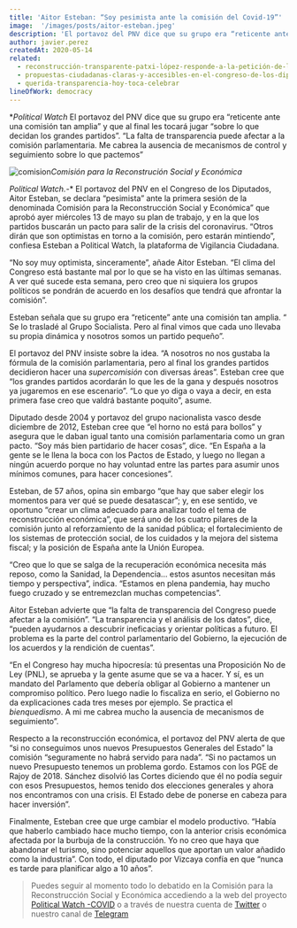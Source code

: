 ```yaml
---
title: 'Aitor Esteban: “Soy pesimista ante la comisión del Covid-19”'
image:  '/images/posts/aitor-esteban.jpeg'
description: 'El portavoz del PNV dice que su grupo era “reticente ante una comisión tan amplia” y que al final les tocará jugar “sobre lo que decidan los grandes partidos”. “La falta de transparencia puede afectar a la comisión parlamentaria. Me cabrea la ausencia de mecanismos de control y seguimiento sobre lo que pactemos”'
author: javier.perez
createdAt: 2020-05-14
related:
  - reconstrucción-transparente-patxi-lópez-responde-a-la-petición-de-la-sociedad-civil
  - propuestas-ciudadanas-claras-y-accesibles-en-el-congreso-de-los-diputados
  - querida-transparencia-hoy-toca-celebrar
lineOfWork: democracy
---
```

**Political Watch* El portavoz del PNV dice que su grupo era “reticente ante una comisión tan amplia” y que al final les tocará jugar “sobre lo que decidan los grandes partidos”. “La falta de transparencia puede afectar a la comisión parlamentaria. Me cabrea la ausencia de mecanismos de control y seguimiento sobre lo que pactemos”

![comision]*Comisión para la Reconstrución Social y Económica*

[comision]: /images/posts/aitor-esteban.jpeg

*Political Watch.-** El portavoz del PNV en el Congreso de los Diputados, Aitor Esteban, se declara “pesimista” ante la primera sesión de la denominada Comisión para la Reconstrucción Social y Económica” que aprobó ayer miércoles 13 de mayo su plan de trabajo, y en la que los partidos buscarán un pacto para salir de la crisis del coronavirus. “Otros dirán que son optimistas en torno a la comisión, pero estarán mintiendo”, confiesa Esteban a Political Watch, la plataforma de Vigilancia Ciudadana.

“No soy muy optimista, sinceramente”, añade Aitor Esteban. “El clima del Congreso está bastante mal por lo que se ha visto en las últimas semanas. A ver qué sucede esta semana, pero creo que ni siquiera los grupos políticos se pondrán de acuerdo en los desafíos que tendrá que afrontar la comisión”.

Esteban señala que su grupo era “reticente” ante una comisión tan amplia. “ Se lo trasladé al Grupo Socialista. Pero al final vimos que cada uno llevaba su propia dinámica y nosotros somos un partido pequeño”.

El portavoz del PNV insiste sobre la idea. “A nosotros no nos gustaba la fórmula de la comisión parlamentaria, pero al final los grandes partidos decidieron hacer una *supercomisión* con diversas áreas”. Esteban cree que “los grandes partidos acordarán lo que les de la gana y después nosotros ya jugaremos en ese escenario”. “Lo que yo diga o vaya a decir, en esta primera fase creo que valdrá bastante poquito”, asume.

Diputado desde 2004 y portavoz del grupo nacionalista vasco desde diciembre de 2012, Esteban cree que “el horno no está para bollos” y asegura que le daban igual tanto una comisión parlamentaria como un gran pacto. “Soy más bien partidario de hacer cosas”, dice. “En España a la gente se le llena la boca con los Pactos de Estado, y luego no llegan a ningún acuerdo porque no hay voluntad entre las partes para asumir unos mínimos comunes, para hacer concesiones”.

Esteban, de 57 años, opina sin embargo “que hay que saber elegir los momentos para ver qué se puede desatascar”; y, en ese sentido, ve oportuno “crear un clima adecuado para analizar todo el tema de reconstrucción económica”, que será uno de los cuatro pilares de la comisión junto al reforzamiento de la sanidad pública; el fortalecimiento de los sistemas de protección social, de los cuidados y la mejora del sistema fiscal; y la posición de España ante la Unión Europea.

“Creo que lo que se salga de la recuperación económica necesita más reposo, como la Sanidad, la Dependencia… estos asuntos necesitan más tiempo y perspectiva”, indica. “Estamos en plena pandemia, hay mucho fuego cruzado y se entremezclan muchas competencias”.

Aitor Esteban advierte que “la falta de transparencia del Congreso puede afectar a la comisión”. “La transparencia y el análisis de los datos”, dice, “pueden ayudarnos a descubrir ineficacias y orientar políticas a futuro. El problema es la parte del control parlamentario del Gobierno, la ejecución de los acuerdos y la rendición de cuentas”.

“En el Congreso hay mucha hipocresía: tú presentas una Proposición No de Ley (PNL), se aprueba y la gente asume que se va a hacer. Y sí, es un mandato del Parlamento que debería obligar al Gobierno a mantener un compromiso político. Pero luego nadie lo fiscaliza en serio, el Gobierno no da explicaciones cada tres meses por ejemplo. Se practica el *bienquedismo*. A mi me cabrea mucho la ausencia de mecanismos de seguimiento”.

Respecto a la reconstrucción económica, el portavoz del PNV alerta de que “si no conseguimos unos nuevos Presupuestos Generales del Estado” la comisión “seguramente no habrá servido para nada”. “Si no pactamos un nuevo Presupuesto tenemos un problema gordo. Estamos con los PGE de Rajoy de 2018. Sánchez disolvió las Cortes diciendo que él no podía seguir con esos Presupuestos, hemos tenido dos elecciones generales y ahora nos encontramos con una crisis. El Estado debe de ponerse en cabeza para hacer inversión”.

Finalmente, Esteban cree que urge cambiar el modelo productivo. “Había que haberlo cambiado hace mucho tiempo, con la anterior crisis económica afectada por la burbuja de la construcción. Yo no creo que haya que abandonar el turismo, sino potenciar aquellos que aportan un valor añadido como la industria”. Con todo, el diputado por Vizcaya confía en que “nunca es tarde para planificar algo a 10 años”.
> Puedes seguir al momento todo lo debatido en la Comisión para la Reconstrucción Social y Económica accediendo a la web del proyecto [Political Watch -COVID](https://ciecode.es/political-watch/covid-19/) o a través de nuestra cuenta de [Twitter](https://twitter.com/_PoliticalWatch) o nuestro canal de [Telegram](https://t.me/politicalwatch_covid19)
